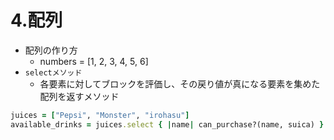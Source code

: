 # 4.配列
+ 配列の作り方
    + numbers = [1, 2, 3, 4, 5, 6]
+ `selectメソッド`
    + 各要素に対してブロックを評価し、その戻り値が真になる要素を集めた配列を返すメソッド
```rb
juices = ["Pepsi", "Monster", "irohasu"]
available_drinks = juices.select { |name| can_purchase?(name, suica) }
```
